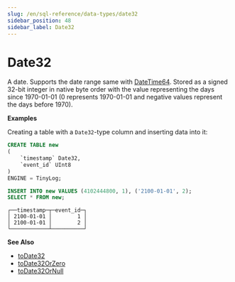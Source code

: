 ```yaml
---
slug: /en/sql-reference/data-types/date32
sidebar_position: 48
sidebar_label: Date32
---
```


# Date32

A date. Supports the date range same with [DateTime64](../../sql-reference/data-types/datetime64.md). Stored as a signed 32-bit integer in native byte order with the value representing the days since 1970-01-01 (0 represents 1970-01-01 and negative values represent the days before 1970).

**Examples**

Creating a table with a `Date32`-type column and inserting data into it:

``` sql
CREATE TABLE new
(
    `timestamp` Date32,
    `event_id` UInt8
)
ENGINE = TinyLog;
```

``` sql
INSERT INTO new VALUES (4102444800, 1), ('2100-01-01', 2);
SELECT * FROM new;
```

``` text
┌──timestamp─┬─event_id─┐
│ 2100-01-01 │        1 │
│ 2100-01-01 │        2 │
└────────────┴──────────┘
```

**See Also**

-   [toDate32](../../sql-reference/functions/type-conversion-functions.md#todate32)
-   [toDate32OrZero](../../sql-reference/functions/type-conversion-functions.md#todate32-or-zero)
-   [toDate32OrNull](../../sql-reference/functions/type-conversion-functions.md#todate32-or-null)
